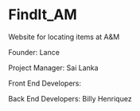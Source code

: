 # FindIt_AM
Website for locating items at A&amp;M

Founder: 
Lance

Project Manager: 
Sai Lanka

Front End Developers:

Back End Developers:
Billy Henriquez